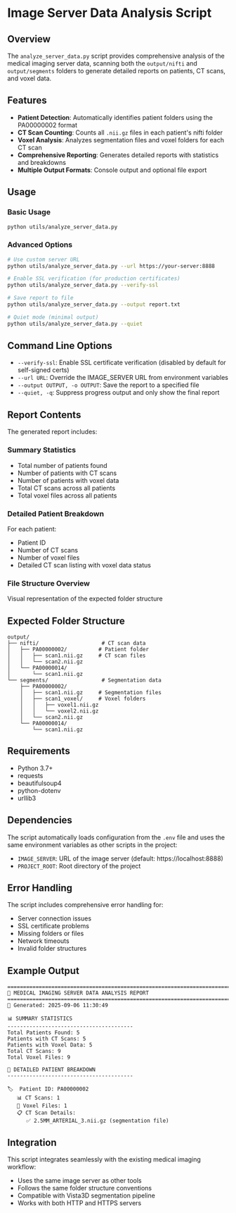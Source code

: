 # Image Server Data Analysis Script

## Overview

The `analyze_server_data.py` script provides comprehensive analysis of the medical imaging server data, scanning both the `output/nifti` and `output/segments` folders to generate detailed reports on patients, CT scans, and voxel data.

## Features

- **Patient Detection**: Automatically identifies patient folders using the PA00000002 format
- **CT Scan Counting**: Counts all `.nii.gz` files in each patient's nifti folder
- **Voxel Analysis**: Analyzes segmentation files and voxel folders for each CT scan
- **Comprehensive Reporting**: Generates detailed reports with statistics and breakdowns
- **Multiple Output Formats**: Console output and optional file export

## Usage

### Basic Usage
```bash
python utils/analyze_server_data.py
```

### Advanced Options
```bash
# Use custom server URL
python utils/analyze_server_data.py --url https://your-server:8888

# Enable SSL verification (for production certificates)
python utils/analyze_server_data.py --verify-ssl

# Save report to file
python utils/analyze_server_data.py --output report.txt

# Quiet mode (minimal output)
python utils/analyze_server_data.py --quiet
```

## Command Line Options

- `--verify-ssl`: Enable SSL certificate verification (disabled by default for self-signed certs)
- `--url URL`: Override the IMAGE_SERVER URL from environment variables
- `--output OUTPUT, -o OUTPUT`: Save the report to a specified file
- `--quiet, -q`: Suppress progress output and only show the final report

## Report Contents

The generated report includes:

### Summary Statistics
- Total number of patients found
- Number of patients with CT scans
- Number of patients with voxel data
- Total CT scans across all patients
- Total voxel files across all patients

### Detailed Patient Breakdown
For each patient:
- Patient ID
- Number of CT scans
- Number of voxel files
- Detailed CT scan listing with voxel data status

### File Structure Overview
Visual representation of the expected folder structure

## Expected Folder Structure

```
output/
├── nifti/                    # CT scan data
│   ├── PA00000002/          # Patient folder
│   │   ├── scan1.nii.gz     # CT scan files
│   │   └── scan2.nii.gz
│   └── PA00000014/
│       └── scan1.nii.gz
└── segments/                 # Segmentation data
    ├── PA00000002/
    │   ├── scan1.nii.gz     # Segmentation files
    │   ├── scan1_voxel/     # Voxel folders
    │   │   ├── voxel1.nii.gz
    │   │   └── voxel2.nii.gz
    │   └── scan2.nii.gz
    └── PA00000014/
        └── scan1.nii.gz
```

## Requirements

- Python 3.7+
- requests
- beautifulsoup4
- python-dotenv
- urllib3

## Dependencies

The script automatically loads configuration from the `.env` file and uses the same environment variables as other scripts in the project:

- `IMAGE_SERVER`: URL of the image server (default: https://localhost:8888)
- `PROJECT_ROOT`: Root directory of the project

## Error Handling

The script includes comprehensive error handling for:
- Server connection issues
- SSL certificate problems
- Missing folders or files
- Network timeouts
- Invalid folder structures

## Example Output

```
================================================================================
🏥 MEDICAL IMAGING SERVER DATA ANALYSIS REPORT
================================================================================
📅 Generated: 2025-09-06 11:30:49

📊 SUMMARY STATISTICS
----------------------------------------
Total Patients Found: 5
Patients with CT Scans: 5
Patients with Voxel Data: 5
Total CT Scans: 9
Total Voxel Files: 9

👥 DETAILED PATIENT BREAKDOWN
----------------------------------------

🏷️  Patient ID: PA00000002
   📊 CT Scans: 1
   🧬 Voxel Files: 1
   📋 CT Scan Details:
      ✅ 2.5MM_ARTERIAL_3.nii.gz (segmentation file)
```

## Integration

This script integrates seamlessly with the existing medical imaging workflow:
- Uses the same image server as other tools
- Follows the same folder structure conventions
- Compatible with Vista3D segmentation pipeline
- Works with both HTTP and HTTPS servers
